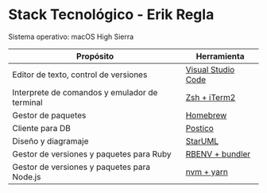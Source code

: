 # Stack Tecnológico - Erik Regla

Sistema operativo: macOS High Sierra

| Propósito                                           |   Herramienta                                   |
| --------------------------------------------------- | ----------------------------------------------- |
| Editor de texto, control de versiones               | [Visual Studio Code](./vscode.md)  |                                  
| Interprete de comandos y emulador de terminal       | [Zsh + iTerm2]()                                |
| Gestor de paquetes                                  | [Homebrew](./homebrew.md)                                    |
| Cliente para DB                                     | [Postico]()                                     |
| Diseño y diagramaje                                 | [StarUML](./staruml.md)                                     |
| Gestor de versiones y paquetes para Ruby            | [RBENV + bundler](./ruby.md)                             |
| Gestor de versiones y paquetes para Node.js         | [nvm + yarn](./node.md)                                  |